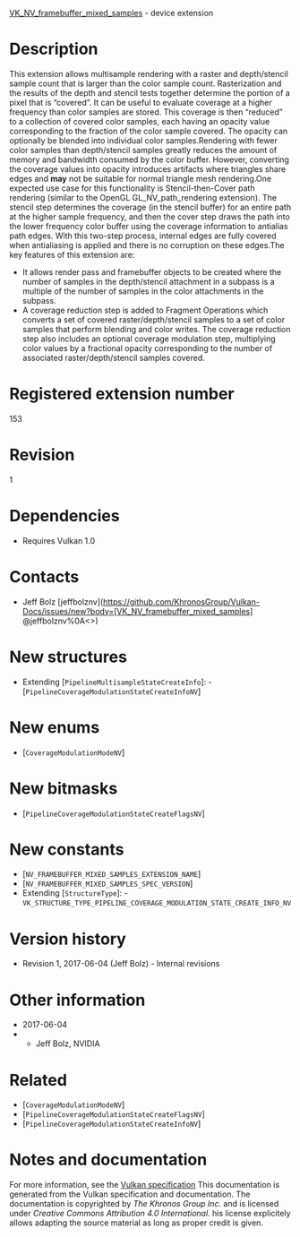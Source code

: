 [VK_NV_framebuffer_mixed_samples](https://www.khronos.org/registry/vulkan/specs/1.3-extensions/man/html/VK_NV_framebuffer_mixed_samples.html) - device extension

# Description
This extension allows multisample rendering with a raster and depth/stencil
sample count that is larger than the color sample count.
Rasterization and the results of the depth and stencil tests together
determine the portion of a pixel that is “covered”.
It can be useful to evaluate coverage at a higher frequency than color
samples are stored.
This coverage is then “reduced” to a collection of covered color samples,
each having an opacity value corresponding to the fraction of the color
sample covered.
The opacity can optionally be blended into individual color samples.Rendering with fewer color samples than depth/stencil samples greatly
reduces the amount of memory and bandwidth consumed by the color buffer.
However, converting the coverage values into opacity introduces artifacts
where triangles share edges and  **may**  not be suitable for normal triangle
mesh rendering.One expected use case for this functionality is Stencil-then-Cover path
rendering (similar to the OpenGL GL_NV_path_rendering extension).
The stencil step determines the coverage (in the stencil buffer) for an
entire path at the higher sample frequency, and then the cover step draws
the path into the lower frequency color buffer using the coverage
information to antialias path edges.
With this two-step process, internal edges are fully covered when
antialiasing is applied and there is no corruption on these edges.The key features of this extension are:
- It allows render pass and framebuffer objects to be created where the number of samples in the depth/stencil attachment in a subpass is a multiple of the number of samples in the color attachments in the subpass.
- A coverage reduction step is added to Fragment Operations which converts a set of covered raster/depth/stencil samples to a set of color samples that perform blending and color writes. The coverage reduction step also includes an optional coverage modulation step, multiplying color values by a fractional opacity corresponding to the number of associated raster/depth/stencil samples covered.

# Registered extension number
153

# Revision
1

# Dependencies
- Requires Vulkan 1.0

# Contacts
- Jeff Bolz [jeffbolznv](https://github.com/KhronosGroup/Vulkan-Docs/issues/new?body=[VK_NV_framebuffer_mixed_samples] @jeffbolznv%0A<<Here describe the issue or question you have about the VK_NV_framebuffer_mixed_samples extension>>)

# New structures
- Extending [`PipelineMultisampleStateCreateInfo`]:  - [`PipelineCoverageModulationStateCreateInfoNV`]

# New enums
- [`CoverageModulationModeNV`]

# New bitmasks
- [`PipelineCoverageModulationStateCreateFlagsNV`]

# New constants
- [`NV_FRAMEBUFFER_MIXED_SAMPLES_EXTENSION_NAME`]
- [`NV_FRAMEBUFFER_MIXED_SAMPLES_SPEC_VERSION`]
- Extending [`StructureType`]:  - `VK_STRUCTURE_TYPE_PIPELINE_COVERAGE_MODULATION_STATE_CREATE_INFO_NV`

# Version history
- Revision 1, 2017-06-04 (Jeff Bolz)  - Internal revisions

# Other information
* 2017-06-04
*   - Jeff Bolz, NVIDIA

# Related
- [`CoverageModulationModeNV`]
- [`PipelineCoverageModulationStateCreateFlagsNV`]
- [`PipelineCoverageModulationStateCreateInfoNV`]

# Notes and documentation
For more information, see the [Vulkan specification](https://www.khronos.org/registry/vulkan/specs/1.3-extensions/html/vkspec.html)
This documentation is generated from the Vulkan specification and documentation.
The documentation is copyrighted by *The Khronos Group Inc.* and is licensed under *Creative Commons Attribution 4.0 International*.
his license explicitely allows adapting the source material as long as proper credit is given.
        